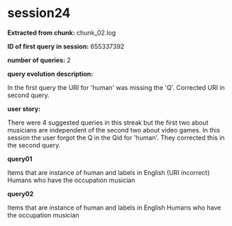 # session24
**Extracted from chunk:** chunk_02.log

**ID of first query in session:** 655337392

**number of queries:** 2

**query evolution description:**

In the first query the URI for 'human' was missing the 'Q'. Corrected URI in second query.

**user story:**

There were 4 suggested queries in this streak but the first two about musicians are independent of the second two about video games. In this session the user forgot the Q in the Qid for 'human'. They corrected this in the second query.

**query01**

Items that are instance of human and labels in English (URI incorrect)
Humans who have the occupation musician

**query02**

Items that are instance of human and labels in English
Humans who have the occupation musician

